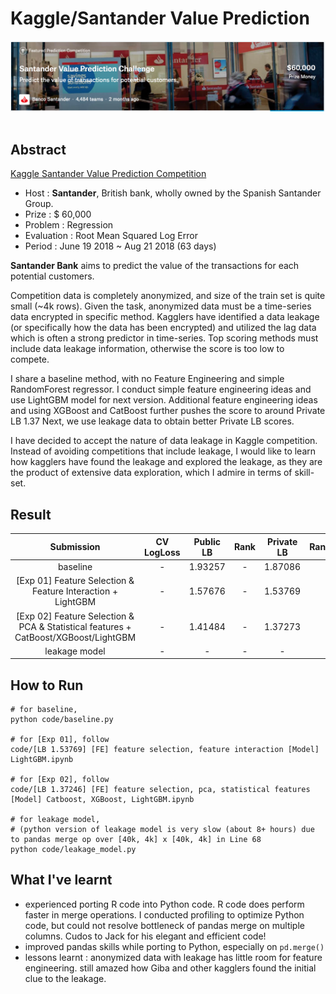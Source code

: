 # Kaggle/Santander Value Prediction

<div align="center">
  <img src="rsc/logo.png"><br><br>
</div>

## Abstract
[Kaggle Santander Value Prediction Competition](https://www.kaggle.com/c/santander-value-prediction-challenge)

- Host : **Santander**, British bank, wholly owned by the Spanish Santander Group.
- Prize : $ 60,000
- Problem : Regression
- Evaluation : Root Mean Squared Log Error
- Period : June 19 2018 ~ Aug 21 2018 (63 days)

**Santander Bank** aims to predict the value of the transactions for each potential customers.

Competition data is completely anonymized, and size of the train set is quite small (~4k rows). Given the task, anonymized data must be a time-series data encrypted in specific method. Kagglers have identified a data leakage (or specifically how the data has been encrypted) and utilized the lag data which is often a strong predictor in time-series. Top scoring methods must include data leakage information, otherwise the score is too low to compete. 

I share a baseline method, with no Feature Engineering and simple RandomForest regressor.
I conduct simple feature engineering ideas and use LightGBM model for next version.
Additional feature engineering ideas and using XGBoost and CatBoost further pushes the score to around Private LB 1.37
Next, we use leakage data to obtain better Private LB scores.

I have decided to accept the nature of data leakage in Kaggle competition. Instead of avoiding competitions that include leakage, I would like to learn how kagglers have found the leakage and explored the leakage, as they are the product of extensive data exploration, which I admire in terms of skill-set.


## Result
| Submission | CV LogLoss | Public LB | Rank | Private LB | Rank |
|:----------:|:----------:|:---------:|:----:|:----------:|:----:|
| baseline | - | 1.93257 | - | 1.87086 | 
| [Exp 01] Feature Selection & Feature Interaction + LightGBM | - | 1.57676 | - | 1.53769 | 
| [Exp 02] Feature Selection & PCA & Statistical features + CatBoost/XGBoost/LightGBM | - | 1.41484 | - | 1.37273
| leakage model | - | - | - | - | 


## How to Run
```
# for baseline,
python code/baseline.py

# for [Exp 01], follow
code/[LB 1.53769] [FE] feature selection, feature interaction [Model] LightGBM.ipynb

# for [Exp 02], follow
code/[LB 1.37246] [FE] feature selection, pca, statistical features [Model] Catboost, XGBoost, LightGBM.ipynb

# for leakage model,
# (python version of leakage model is very slow (about 8+ hours) due to pandas merge op over [40k, 4k] x [40k, 4k] in Line 68
python code/leakage_model.py
```

## What I've learnt
- experienced porting R code into Python code. R code does perform faster in merge operations. I conducted profiling to optimize Python code, but could not resolve bottleneck of pandas merge on multiple columns. Cudos to Jack for his elegant and efficient code!
- improved pandas skills while porting to Python, especially on `pd.merge()`
- lessons learnt : anonymized data with leakage has little room for feature engineering. still amazed how Giba and other kagglers found the initial clue to the leakage.
